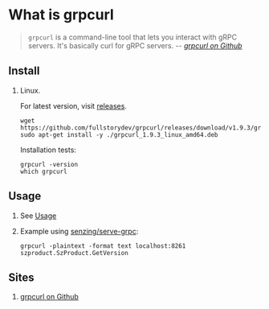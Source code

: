 # What is grpcurl

> `grpcurl` is a command-line tool that lets you interact with gRPC servers.
> It's basically curl for gRPC servers.
> -- _[grpcurl on Github]_

## Install

1. Linux.

   For latest version, visit [releases].

   ```console
   wget https://github.com/fullstorydev/grpcurl/releases/download/v1.9.3/grpcurl_1.9.3_linux_amd64.deb
   sudo apt-get install -y ./grpcurl_1.9.3_linux_amd64.deb
   ```

   Installation tests:

   ```console
   grpcurl -version
   which grpcurl
   ```

## Usage

1. See [Usage]
1. Example using [senzing/serve-grpc]:

    ```console
    grpcurl -plaintext -format text localhost:8261 szproduct.SzProduct.GetVersion
    ```

## Sites

1. [grpcurl on Github]

[grpcurl on Github]: https://github.com/fullstorydev/grpcurl
[releases]: https://github.com/fullstorydev/grpcurl/releases
[senzing/serve-grpc]: https://github.com/senzing-garage/serve-grpc
[Usage]: <https://github.com/fullstorydev/grpcurl?tab=readme-ov-file#usage>
